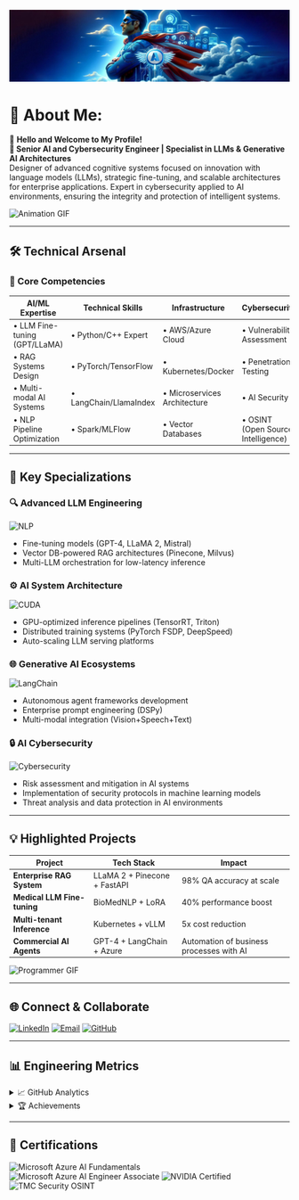 <!-- Foto de Perfil -->
![Adrian's Image](https://github.com/infantesromeroadrian/infantesromeroadrian/blob/3235161b92ac0d7308601ec3ed64ba84a2fb8b52/PHOTO-2024-02-10-01-25-43.jpg)

# 💫 About Me:

👋 **Hello and Welcome to My Profile!**  
**🤖 Senior AI and Cybersecurity Engineer | Specialist in LLMs & Generative AI Architectures**  
Designer of advanced cognitive systems focused on innovation with language models (LLMs), strategic fine-tuning, and scalable architectures for enterprise applications. Expert in cybersecurity applied to AI environments, ensuring the integrity and protection of intelligent systems.

![Animation GIF](https://media.giphy.com/media/FnsyaPjzV7ZdNLB9sx/giphy.gif)

---

## 🛠️ Technical Arsenal

### 🔧 Core Competencies

| **AI/ML Expertise**             | **Technical Skills**      | **Infrastructure**       | **Cybersecurity**            |
|---------------------------------|---------------------------|--------------------------|------------------------------|
| • LLM Fine-tuning (GPT/LLaMA)   | • Python/C++ Expert       | • AWS/Azure Cloud        | • Vulnerability Assessment   |
| • RAG Systems Design            | • PyTorch/TensorFlow      | • Kubernetes/Docker      | • Penetration Testing        |
| • Multi-modal AI Systems        | • LangChain/LlamaIndex    | • Microservices Architecture | • AI Security               |
| • NLP Pipeline Optimization     | • Spark/MLFlow            | • Vector Databases       | • OSINT (Open Source Intelligence) |

---

## 🚀 Key Specializations

### 🔍 Advanced LLM Engineering

![NLP](https://img.shields.io/badge/NLP-%230072C6.svg?style=for-the-badge&logo=NLP&logoColor=white)

- Fine-tuning models (GPT-4, LLaMA 2, Mistral)
- Vector DB-powered RAG architectures (Pinecone, Milvus)
- Multi-LLM orchestration for low-latency inference

### ⚙️ AI System Architecture

![CUDA](https://img.shields.io/badge/CUDA-%2376B900.svg?style=for-the-badge&logo=nvidia&logoColor=white)

- GPU-optimized inference pipelines (TensorRT, Triton)
- Distributed training systems (PyTorch FSDP, DeepSpeed)
- Auto-scaling LLM serving platforms

### 🌐 Generative AI Ecosystems

![LangChain](https://img.shields.io/badge/LangChain-%23000000.svg?style=for-the-badge&logo=LangChain&logoColor=white)

- Autonomous agent frameworks development
- Enterprise prompt engineering (DSPy)
- Multi-modal integration (Vision+Speech+Text)

### 🔒 AI Cybersecurity

![Cybersecurity](https://img.shields.io/badge/Cybersecurity-%23000000.svg?style=for-the-badge&logo=Cybersecurity&logoColor=white)

- Risk assessment and mitigation in AI systems
- Implementation of security protocols in machine learning models
- Threat analysis and data protection in AI environments

---

## 💡 Highlighted Projects

| Project                     | Tech Stack                     | Impact                          |
|-----------------------------|--------------------------------|---------------------------------|
| **Enterprise RAG System**   | LLaMA 2 + Pinecone + FastAPI   | 98% QA accuracy at scale        |
| **Medical LLM Fine-tuning** | BioMedNLP + LoRA               | 40% performance boost           |
| **Multi-tenant Inference**  | Kubernetes + vLLM              | 5x cost reduction               |
| **Commercial AI Agents**    | GPT-4 + LangChain + Azure      | Automation of business processes with AI |

![Programmer GIF](https://media.giphy.com/media/qgQUggAC3Pfv687qPC/giphy.gif)

---

## 🌐 Connect & Collaborate

[![LinkedIn](https://img.shields.io/badge/LinkedIn-Connect-%230077B5?style=for-the-plastic&logo=linkedin)](https://www.linkedin.com/in/adrianinfantes)
[![Email](https://img.shields.io/badge/Email-Contact-%23D14836?style=for-the-plastic&logo=gmail)](mailto:infantesromeroadrian@gmail.com)
[![GitHub](https://img.shields.io/badge/GitHub-Follow-%23181717?style=for-the-plastic&logo=github)](https://github.com/infantesromeroadrian)

---

## 📊 Engineering Metrics

<details>
<summary>📈 GitHub Analytics</summary>

![GitHub Stats](https://github-readme-stats.vercel.app/api?username=infantesromeroadrian&theme=dark&show_icons=true&hide_border=true)
![Top Languages](https://github-readme-stats.vercel.app/api/top-langs/?username=infantesromeroadrian&layout=compact&theme=dark)
</details>

<details>
<summary>🏆 Achievements</summary>

![Trophies](https://github-profile-trophy.vercel.app/?username=infantesromeroadrian&theme=onedark&no-frame=true&margin-w=15)
</details>

---

## 🏅 Certifications

![Microsoft Azure AI Fundamentals](https://img.shields.io/badge/Azure%20AI%20Fundamentals-%230078D4?style=for-the-plastic&logo=microsoft-azure)
![Microsoft Azure AI Engineer Associate](https://img.shields.io/badge/Azure%20AI%20Engineer%20Associate-%230078D4?style=for-the-plastic&logo=microsoft-azure)
![NVIDIA Certified](https://img.shields.io/badge/NVIDIA%20Accelerated-%2376B900?style=for-the-plastic&logo=nvidia)
![TMC Security OSINT](https://img.shields.io/badge/TMC%20Security%20OSINT-%23FF0000?style=for-the-plastic&logo=security)
